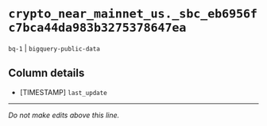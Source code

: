 # `crypto_near_mainnet_us._sbc_eb6956fc7bca44da983b3275378647ea`
`bq-1` | `bigquery-public-data`

## Column details
* [TIMESTAMP] `last_update`

-------------------------------------------------------------------------------
*Do not make edits above this line.*
